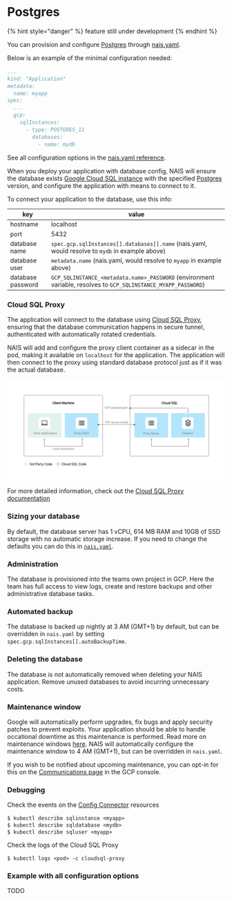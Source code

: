 # Postgres

{% hint style="danger" %}
feature still under development
{% endhint %}

You can provision and configure [Postgres](https://www.postgresql.org/) through [nais.yaml](../nais-application/manifest).

Below is an example of the minimal configuration needed:

``` yaml
...
kind: "Application"
metadata:
  name: myapp
spec:
  ...
  gcp:
    sqlInstances:
      - type: POSTGRES_11
        databases:
          - name: mydb
```

See all configuration options in the [nais.yaml reference](../nais-application/manifest#spec-gcp-sqlinstances).

When you deploy your application with database config, NAIS will ensure the database exists [Google Cloud SQL instance](https://cloud.google.com/sql) with the specified [Postgres](https://cloud.google.com/sql/docs/postgres/) version, and configure the application with means to connect to it.

To connect your application to the database, use this info:

| key               | value                                                                                                           |
|-------------------|-----------------------------------------------------------------------------------------------------------------|
| hostname          | localhost                                                                                                       |
| port              | 5432                                                                                                            |
| database name     | `spec.gcp.sqlInstances[].databases[].name` (nais.yaml, would resolve to `mydb` in example above)                |
| database user     | `metadata.name` (nais.yaml, would resolve to `myapp` in example above)                                          |
| database password | `GCP_SQLINSTANCE_<metadata.name>_PASSWORD` (environment variable, resolves to `GCP_SQLINSTANCE_MYAPP_PASSWORD`) |

### Cloud SQL Proxy

The application will connect to the database using [Cloud SQL Proxy](https://cloud.google.com/sql/docs/postgres/sql-proxy), ensuring that the database communication happens in secure tunnel, authenticated with automatically rotated credentials. 

NAIS will add and configure the proxy client container as a sidecar in the pod, making it available on `localhost` for the application. The application will then connect to the proxy using standard database protocol just as if it was the actual database.

![sqlproxy](_media/sqlproxy.svg)

For more detailed information, check out the [Cloud SQL Proxy documentation](https://cloud.google.com/sql/docs/postgres/sql-proxy)

### Sizing your database

By default, the database server has 1 vCPU, 614 MB RAM and 10GB of SSD storage with no automatic storage increase. If you need to change the defaults you can do this in [`nais.yaml`](../nais-application/manifest#spec-gcp-sqlinstances).

### Administration

The database is provisioned into the teams own project in GCP. Here the team has full access to view logs, create and restore backups and other administrative database tasks.

### Automated backup

The database is backed up nightly at 3 AM (GMT+1) by default, but can be overridden in `nais.yaml` by setting `spec.gcp.sqlInstances[].autoBackupTime`.

### Deleting the database

The database is not automatically removed when deleting your NAIS application. Remove unused databases to avoid incurring unnecessary costs.

### Maintenance window

Google will automatically perform upgrades, fix bugs and apply security patches to prevent exploits. Your application should be able to handle occational downtime as this maintenance is performed. Read more on maintenance windows [here](https://cloud.google.com/sql/docs/postgres/maintenance). 
NAIS will automatically configure the maintenance window to 4 AM (GMT+1), but can be overridden in `nais.yaml`. 

If you wish to be notified about upcoming maintenance, you can opt-in for this on the [Communications page](https://console.cloud.google.com/user-preferences/communication) in the GCP console.

### Debugging

Check the events on the [Config Connector](https://cloud.google.com/config-connector/docs/overview) resources 

```
$ kubectl describe sqlinstance <myapp>
$ kubectl describe sqldatabase <mydb>
$ kubectl describe sqluser <myapp>
```

Check the logs of the Cloud SQL Proxy

```
$ kubectl logs <pod> -c cloudsql-proxy
```

### Example with all configuration options

TODO
